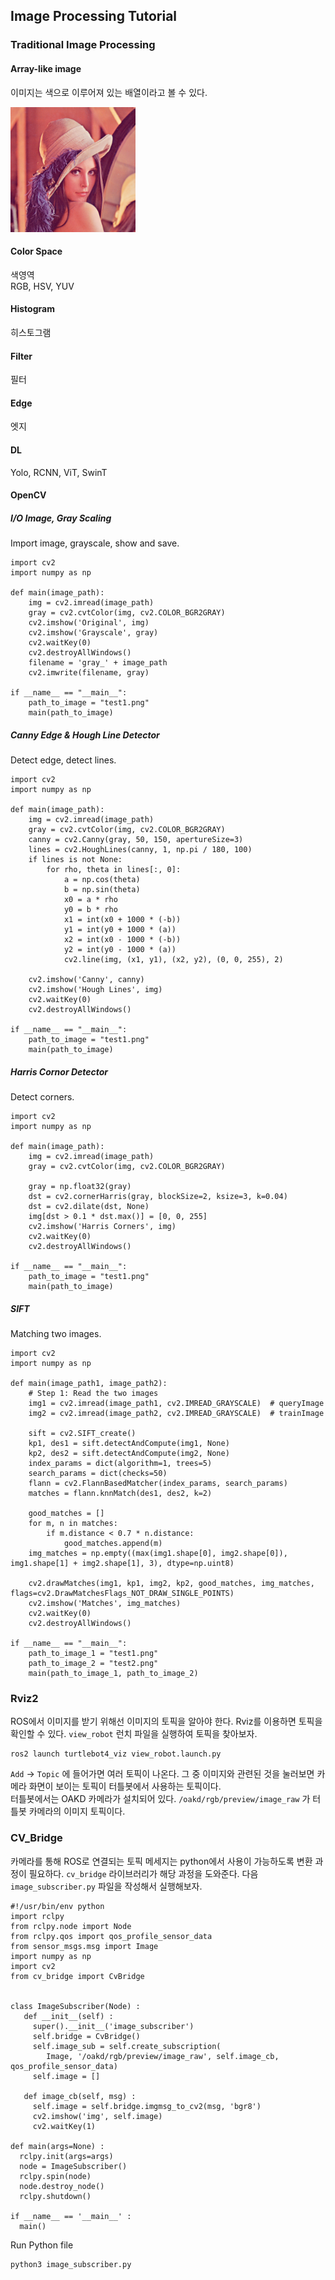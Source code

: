## Image Processing Tutorial

### Traditional Image Processing

#### Array-like image
이미지는 색으로 이루어져 있는 배열이라고 볼 수 있다. 

<img src="src/lenna.png" alt="lenna" width="200"/>

#### Color Space
색영역  
RGB, HSV, YUV

#### Histogram
히스토그램    

#### Filter
필터  

#### Edge
엣지  

#### DL


Yolo, RCNN, ViT, SwinT

#### OpenCV

##### I/O Image, Gray Scaling
Import image, grayscale, show and save.
```
import cv2
import numpy as np

def main(image_path):
    img = cv2.imread(image_path)
    gray = cv2.cvtColor(img, cv2.COLOR_BGR2GRAY)
    cv2.imshow('Original', img)
    cv2.imshow('Grayscale', gray)
    cv2.waitKey(0)
    cv2.destroyAllWindows()
    filename = 'gray_' + image_path
    cv2.imwrite(filename, gray)

if __name__ == "__main__":
    path_to_image = "test1.png"
    main(path_to_image)
```

##### Canny Edge & Hough Line Detector
Detect edge, detect lines.
```
import cv2
import numpy as np

def main(image_path):
    img = cv2.imread(image_path)
    gray = cv2.cvtColor(img, cv2.COLOR_BGR2GRAY)
    canny = cv2.Canny(gray, 50, 150, apertureSize=3)
    lines = cv2.HoughLines(canny, 1, np.pi / 180, 100)
    if lines is not None:
        for rho, theta in lines[:, 0]:
            a = np.cos(theta)
            b = np.sin(theta)
            x0 = a * rho
            y0 = b * rho
            x1 = int(x0 + 1000 * (-b))
            y1 = int(y0 + 1000 * (a))
            x2 = int(x0 - 1000 * (-b))
            y2 = int(y0 - 1000 * (a))
            cv2.line(img, (x1, y1), (x2, y2), (0, 0, 255), 2)

    cv2.imshow('Canny', canny)
    cv2.imshow('Hough Lines', img)
    cv2.waitKey(0)
    cv2.destroyAllWindows()

if __name__ == "__main__":
    path_to_image = "test1.png"
    main(path_to_image)
```

##### Harris Cornor Detector
Detect corners.
```
import cv2
import numpy as np

def main(image_path):
    img = cv2.imread(image_path)
    gray = cv2.cvtColor(img, cv2.COLOR_BGR2GRAY)

    gray = np.float32(gray)
    dst = cv2.cornerHarris(gray, blockSize=2, ksize=3, k=0.04)
    dst = cv2.dilate(dst, None)
    img[dst > 0.1 * dst.max()] = [0, 0, 255]
    cv2.imshow('Harris Corners', img)
    cv2.waitKey(0)
    cv2.destroyAllWindows()

if __name__ == "__main__":
    path_to_image = "test1.png"
    main(path_to_image)
```

##### SIFT
Matching two images.
```
import cv2
import numpy as np

def main(image_path1, image_path2):
    # Step 1: Read the two images
    img1 = cv2.imread(image_path1, cv2.IMREAD_GRAYSCALE)  # queryImage
    img2 = cv2.imread(image_path2, cv2.IMREAD_GRAYSCALE)  # trainImage

    sift = cv2.SIFT_create()
    kp1, des1 = sift.detectAndCompute(img1, None)
    kp2, des2 = sift.detectAndCompute(img2, None)
    index_params = dict(algorithm=1, trees=5)
    search_params = dict(checks=50)
    flann = cv2.FlannBasedMatcher(index_params, search_params)
    matches = flann.knnMatch(des1, des2, k=2)

    good_matches = []
    for m, n in matches:
        if m.distance < 0.7 * n.distance:
            good_matches.append(m)
    img_matches = np.empty((max(img1.shape[0], img2.shape[0]), img1.shape[1] + img2.shape[1], 3), dtype=np.uint8)

    cv2.drawMatches(img1, kp1, img2, kp2, good_matches, img_matches, flags=cv2.DrawMatchesFlags_NOT_DRAW_SINGLE_POINTS)
    cv2.imshow('Matches', img_matches)
    cv2.waitKey(0)
    cv2.destroyAllWindows()

if __name__ == "__main__":
    path_to_image_1 = "test1.png"
    path_to_image_2 = "test2.png"
    main(path_to_image_1, path_to_image_2)
```

### Rviz2
ROS에서 이미지를 받기 위해선 이미지의 토픽을 알아야 한다. Rviz를 이용하면 토픽을 확인할 수 있다. `view_robot` 런치 파일을 실행하여 토픽을 찾아보자.  
```
ros2 launch turtlebot4_viz view_robot.launch.py
```
`Add` -> `Topic` 에 들어가면 여러 토픽이 나온다. 그 중 이미지와 관련된 것을 눌러보면 카메라 화면이 보이는 토픽이 터틀봇에서 사용하는 토픽이다.  
터틀봇에서는 OAKD 카메라가 설치되어 있다. `/oakd/rgb/preview/image_raw` 가 터틀봇 카메라의 이미지 토픽이다.


### CV_Bridge
카메라를 통해 ROS로 연결되는 토픽 메세지는 python에서 사용이 가능하도록 변환 과정이 필요하다. `cv_bridge` 라이브러리가 해당 과정을 도와준다. 다음 `image_subscriber.py` 파일을 작성해서 실행해보자.
```
#!/usr/bin/env python
import rclpy
from rclpy.node import Node
from rclpy.qos import qos_profile_sensor_data
from sensor_msgs.msg import Image
import numpy as np
import cv2
from cv_bridge import CvBridge


class ImageSubscriber(Node) :
   def __init__(self) :
     super().__init__('image_subscriber')
     self.bridge = CvBridge() 
     self.image_sub = self.create_subscription(
        Image, '/oakd/rgb/preview/image_raw', self.image_cb, qos_profile_sensor_data)
     self.image = []

   def image_cb(self, msg) :
     self.image = self.bridge.imgmsg_to_cv2(msg, 'bgr8')
     cv2.imshow('img', self.image)
     cv2.waitKey(1)
     
def main(args=None) :
  rclpy.init(args=args)
  node = ImageSubscriber()
  rclpy.spin(node)
  node.destroy_node()
  rclpy.shutdown()

if __name__ == '__main__' :
  main()
```
Run Python file
```
python3 image_subscriber.py
```

